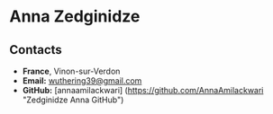 # Anna Zedginidze
## Contacts 
* **France**, Vinon-sur-Verdon
* **Email:** wuthering39@gmail.com
* **GitHub:** [annaamilackwari] (https://github.com/AnnaAmilackwari "Zedginidze Anna GitHub")

